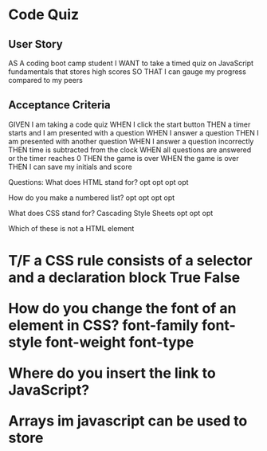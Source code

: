 # Code Quiz

## User Story
AS A coding boot camp student
I WANT to take a timed quiz on JavaScript fundamentals that stores high scores
SO THAT I can gauge my progress compared to my peers

## Acceptance Criteria
GIVEN I am taking a code quiz
WHEN I click the start button
THEN a timer starts and I am presented with a question
WHEN I answer a question
THEN I am presented with another question
WHEN I answer a question incorrectly
THEN time is subtracted from the clock
WHEN all questions are answered or the timer reaches 0
THEN the game is over
WHEN the game is over
THEN I can save my initials and score

Questions:
What does HTML stand for?
opt
opt
opt
opt

How do you make a numbered list?
opt
opt
opt
opt

What does CSS stand for?
Cascading Style Sheets
opt
opt
opt

Which of these is not a HTML element
<h1>
<p>
<body>
<l>

T/F a CSS rule consists of a selector and a declaration block
True
False

How do you change the font of an element in CSS?
font-family
font-style
font-weight
font-type

Where do you insert the link to JavaScript?
<body>
<head>
<main>
<footer>

Arrays im javascript can be used to store